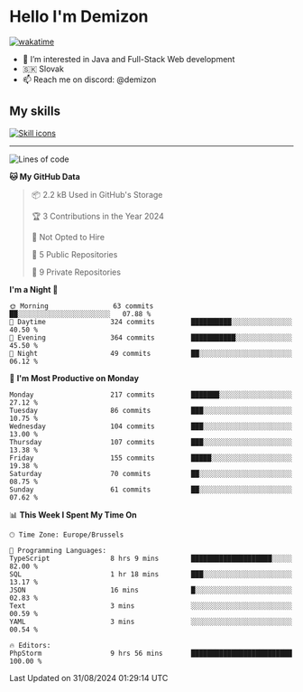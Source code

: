 # Hello I'm Demizon
[![wakatime](https://wakatime.com/badge/user/6ad1949f-d6d7-44f9-9eee-c35e54cc499b.svg)](https://wakatime.com/@6ad1949f-d6d7-44f9-9eee-c35e54cc499b)
- 👀 I’m interested in Java and Full-Stack Web development
- 🇸🇰 Slovak
- 📫 Reach me on discord: @demizon

## My skills
[![Skill icons](https://skillicons.dev/icons?i=java,js,ts,html,css,react,nextjs,tailwind,supabase,py,git,docker,linux,mysql,postgres,mongo&theme=dark)](https://github.com/Demizon3433)

---

<!--START_SECTION:waka-->
![Lines of code](https://img.shields.io/badge/From%20Hello%20World%20I%27ve%20Written-223.5%20thousand%20lines%20of%20code-blue)

**🐱 My GitHub Data** 

> 📦 2.2 kB Used in GitHub's Storage 
 > 
> 🏆 3 Contributions in the Year 2024
 > 
> 🚫 Not Opted to Hire
 > 
> 📜 5 Public Repositories 
 > 
> 🔑 9 Private Repositories 
 > 
**I'm a Night 🦉** 

```text
🌞 Morning                63 commits          ██░░░░░░░░░░░░░░░░░░░░░░░   07.88 % 
🌆 Daytime                324 commits         ██████████░░░░░░░░░░░░░░░   40.50 % 
🌃 Evening                364 commits         ███████████░░░░░░░░░░░░░░   45.50 % 
🌙 Night                  49 commits          ██░░░░░░░░░░░░░░░░░░░░░░░   06.12 % 
```
📅 **I'm Most Productive on Monday** 

```text
Monday                   217 commits         ███████░░░░░░░░░░░░░░░░░░   27.12 % 
Tuesday                  86 commits          ███░░░░░░░░░░░░░░░░░░░░░░   10.75 % 
Wednesday                104 commits         ███░░░░░░░░░░░░░░░░░░░░░░   13.00 % 
Thursday                 107 commits         ███░░░░░░░░░░░░░░░░░░░░░░   13.38 % 
Friday                   155 commits         █████░░░░░░░░░░░░░░░░░░░░   19.38 % 
Saturday                 70 commits          ██░░░░░░░░░░░░░░░░░░░░░░░   08.75 % 
Sunday                   61 commits          ██░░░░░░░░░░░░░░░░░░░░░░░   07.62 % 
```


📊 **This Week I Spent My Time On** 

```text
🕑︎ Time Zone: Europe/Brussels

💬 Programming Languages: 
TypeScript               8 hrs 9 mins        ████████████████████░░░░░   82.00 % 
SQL                      1 hr 18 mins        ███░░░░░░░░░░░░░░░░░░░░░░   13.17 % 
JSON                     16 mins             █░░░░░░░░░░░░░░░░░░░░░░░░   02.83 % 
Text                     3 mins              ░░░░░░░░░░░░░░░░░░░░░░░░░   00.59 % 
YAML                     3 mins              ░░░░░░░░░░░░░░░░░░░░░░░░░   00.54 % 

🔥 Editors: 
PhpStorm                 9 hrs 56 mins       █████████████████████████   100.00 % 
```


 Last Updated on 31/08/2024 01:29:14 UTC
<!--END_SECTION:waka-->
